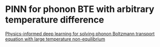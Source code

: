 # PINN for phonon BTE with arbitrary temperature difference
[Physics-informed deep learning for solving phonon Boltzmann transport equation with large temperature non-equilibrium](https://www.nature.com/articles/s41524-022-00712-y)
